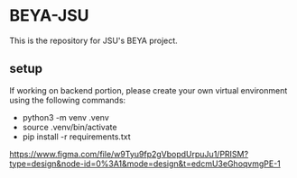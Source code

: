 # BEYA-JSU
This is the repository for JSU's BEYA project.

## setup

If working on backend portion, please create your own virtual environment using the following commands:

 - python3 -m venv .venv 
 - source .venv/bin/activate
 - pip install -r requirements.txt

https://www.figma.com/file/w9Tyu9fp2gVbopdUrpuJu1/PRISM?type=design&node-id=0%3A1&mode=design&t=edcmU3eGhoqvmgPE-1

